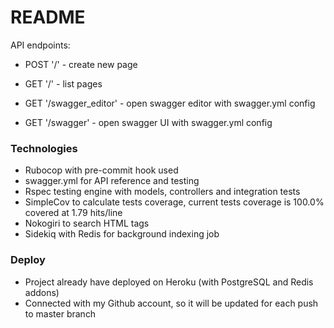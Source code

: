 # README

API endpoints:

* POST '/' - create new page

* GET '/' - list pages

* GET '/swagger_editor' - open swagger editor with swagger.yml config

* GET '/swagger' - open swagger UI with swagger.yml config

### Technologies
* Rubocop with pre-commit hook used
* swagger.yml for API reference and testing
* Rspec testing engine with models, controllers and integration tests
* SimpleCov to calculate tests coverage, current tests coverage is 100.0% covered at 1.79 hits/line
* Nokogiri to search HTML tags
* Sidekiq with Redis for background indexing job

### Deploy
* Project already have deployed on Heroku (with PostgreSQL and Redis addons)
* Connected with my Github account, so it will be updated for each push to master branch
